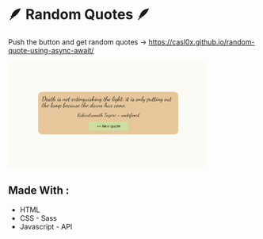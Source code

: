 # 🪶 Random Quotes 🪶
Push the button and get random quotes → https://casl0x.github.io/random-quote-using-async-await/

<img src="./random-quotes.png" width="400px">

## Made With :
* HTML
* CSS - Sass
* Javascript - API
